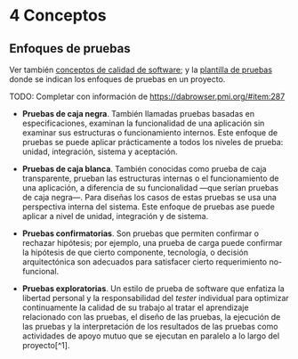 # 4 Conceptos

## Enfoques de pruebas

Ver también [conceptos de calidad de
software](/4_Conceptos/4_Calidad_de_software.md); y la [plantilla de
pruebas](/3_Plantillas/3_4_Casos_de_prueba_de_usuario_final.md) donde se indican
los enfoques de pruebas en un proyecto.

TODO: Completar con información de https://dabrowser.pmi.org/#item:287

* **Pruebas de caja negra**. También llamadas pruebas basadas en
  especificaciones, examinan la funcionalidad de una aplicación sin examinar sus
  estructuras o funcionamiento internos. Este enfoque de pruebas se puede
  aplicar prácticamente a todos los niveles de prueba: unidad, integración,
  sistema y aceptación.

* **Pruebas de caja blanca**. También conocidas como prueba de caja
  transparente, prueban las estructuras internas o el funcionamiento de una
  aplicación, a diferencia de su funcionalidad —que serían pruebas de caja
  negra—. Para diseñas los casos de estas pruebas se usa una perspectiva interna
  del sistema. Este enfoque de pruebas ase puede aplicar a nivel de unidad,
  integración y de sistema.

* **Pruebas confirmatorias**. Son pruebas que permiten confirmar o rechazar
  hipótesis; por ejemplo, una prueba de carga puede confirmar la hipótesis de
  que cierto componente, tecnología, o decisión arquitectónica son adecuados
  para satisfacer cierto requerimiento no-funcional.

* **Pruebas exploratorias**. Un estilo de prueba de software que enfatiza la
  libertad personal y la responsabilidad del *tester* individual para optimizar
  continuamente la calidad de su trabajo al tratar el aprendizaje relacionado
  con las pruebas, el diseño de las pruebas, la ejecución de las pruebas y la
  interpretación de los resultados de las pruebas como actividades de apoyo
  mutuo que se ejecutan en paralelo a lo largo del proyecto[^1].